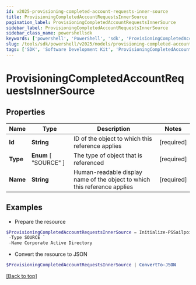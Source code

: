 ```yaml
---
id: v2025-provisioning-completed-account-requests-inner-source
title: ProvisioningCompletedAccountRequestsInnerSource
pagination_label: ProvisioningCompletedAccountRequestsInnerSource
sidebar_label: ProvisioningCompletedAccountRequestsInnerSource
sidebar_class_name: powershellsdk
keywords: ['powershell', 'PowerShell', 'sdk', 'ProvisioningCompletedAccountRequestsInnerSource', 'V2025ProvisioningCompletedAccountRequestsInnerSource'] 
slug: /tools/sdk/powershell/v2025/models/provisioning-completed-account-requests-inner-source
tags: ['SDK', 'Software Development Kit', 'ProvisioningCompletedAccountRequestsInnerSource', 'V2025ProvisioningCompletedAccountRequestsInnerSource']
---
```



# ProvisioningCompletedAccountRequestsInnerSource

## Properties

Name | Type | Description | Notes
------------ | ------------- | ------------- | -------------
**Id** | **String** | ID of the object to which this reference applies | [required]
**Type** |  **Enum** [  "SOURCE" ] | The type of object that is referenced | [required]
**Name** | **String** | Human-readable display name of the object to which this reference applies | [required]

## Examples

- Prepare the resource
```powershell
$ProvisioningCompletedAccountRequestsInnerSource = Initialize-PSSailpoint.V2025ProvisioningCompletedAccountRequestsInnerSource  -Id 4e4d982dddff4267ab12f0f1e72b5a6d `
 -Type SOURCE `
 -Name Corporate Active Directory
```

- Convert the resource to JSON
```powershell
$ProvisioningCompletedAccountRequestsInnerSource | ConvertTo-JSON
```


[[Back to top]](#) 


